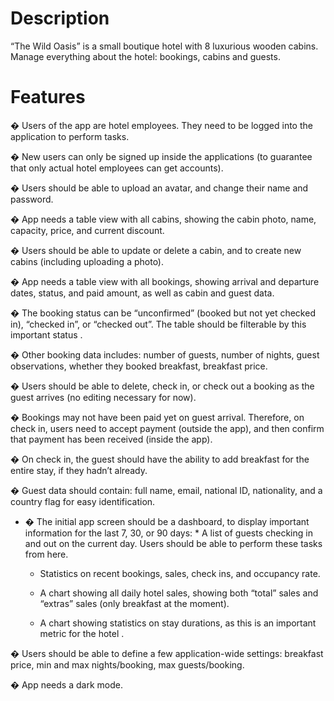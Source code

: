 # Description

“The Wild Oasis” is a small boutique hotel with 8 luxurious wooden cabins.
Manage everything about the hotel: bookings, cabins and guests.

# Features

� Users of the app are hotel employees. They need to be logged into the application to perform tasks.

� New users can only be signed up inside the applications (to guarantee that only actual hotel employees can get accounts).

� Users should be able to upload an avatar, and change their name and password.

� App needs a table view with all cabins, showing the cabin photo, name, capacity, price, and current discount.

� Users should be able to update or delete a cabin, and to create new cabins (including uploading a photo).

� App needs a table view with all bookings, showing arrival and departure dates, status, and paid amount, as well as cabin and guest data.

� The booking status can be “unconfirmed” (booked but not yet checked in), “checked in”, or “checked out”. The table should be filterable by this important status .

� Other booking data includes: number of guests, number of nights, guest observations, whether they booked breakfast, breakfast price.

� Users should be able to delete, check in, or check out a booking as the guest arrives (no editing necessary for now).

� Bookings may not have been paid yet on guest arrival. Therefore, on check in, users need to accept payment (outside the app), and then confirm that payment has been received (inside the app).

� On check in, the guest should have the ability to add breakfast for the entire stay, if they hadn’t already.

� Guest data should contain: full name, email, national ID, nationality, and a country flag for easy identification.

- � The initial app screen should be a dashboard, to display important information for the last 7, 30, or 90 days: \* A list of guests checking in and out on the current day. Users should be able to perform these tasks from here.

  - Statistics on recent bookings, sales, check ins, and occupancy rate.

  - A chart showing all daily hotel sales, showing both “total” sales and “extras” sales (only breakfast at the moment).

  - A chart showing statistics on stay durations, as this is an important metric for the hotel .

� Users should be able to define a few application-wide settings: breakfast price, min and max nights/booking, max guests/booking.

� App needs a dark mode.
